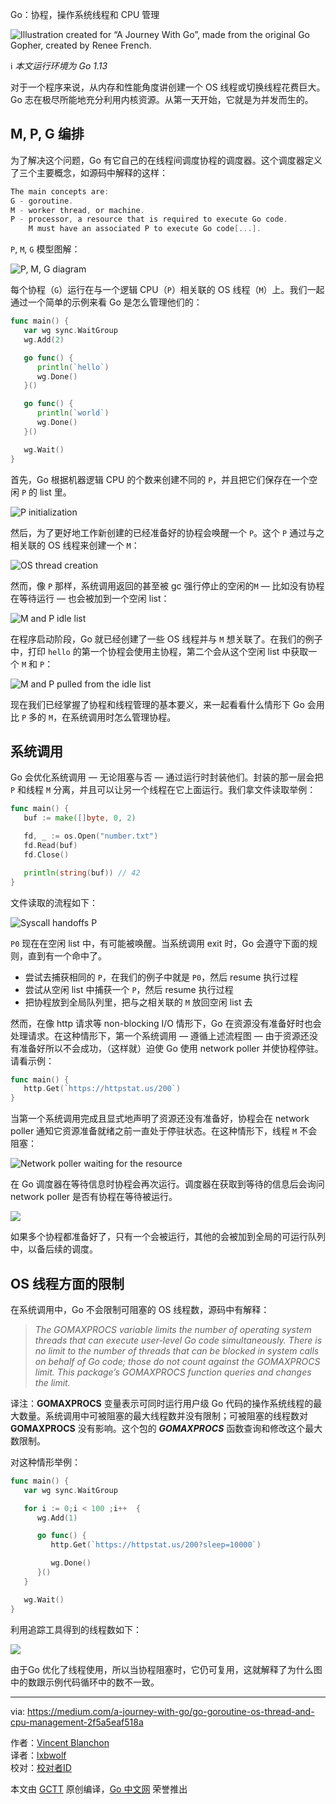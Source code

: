 Go：协程，操作系统线程和 CPU 管理

![Illustration created for “A Journey With Go”, made from the original Go Gopher, created by Renee French.](https://github.com/studygolang/gctt-images2/blob/master/go-goroutines-os-thread-and-cpu-management/00.png?raw=true)

ℹ️ *本文运行环境为 Go 1.13*

对于一个程序来说，从内存和性能角度讲创建一个 OS 线程或切换线程花费巨大。Go 志在极尽所能地充分利用内核资源。从第一天开始，它就是为并发而生的。

## M, P, G 编排

为了解决这个问题，Go 有它自己的在线程间调度协程的调度器。这个调度器定义了三个主要概念，如源码中解释的这样：

```go
The main concepts are:
G - goroutine.
M - worker thread, or machine.
P - processor, a resource that is required to execute Go code.
    M must have an associated P to execute Go code[...].
```

`P`, `M`, `G` 模型图解：

![P, M, G diagram](https://raw.githubusercontent.com/studygolang/gctt-images2/master/go-goroutines-os-thread-and-cpu-management/01.png)

每个协程（`G`）运行在与一个逻辑 CPU（`P`）相关联的 OS 线程（`M`）上。我们一起通过一个简单的示例来看 Go 是怎么管理他们的：

```go
func main() {
   var wg sync.WaitGroup
   wg.Add(2)

   go func() {
      println(`hello`)
      wg.Done()
   }()

   go func() {
      println(`world`)
      wg.Done()
   }()

   wg.Wait()
}
```

首先，Go 根据机器逻辑 CPU 的个数来创建不同的 `P`，并且把它们保存在一个空闲 `P` 的 list 里。

![P initialization](https://raw.githubusercontent.com/studygolang/gctt-images2/master/go-goroutines-os-thread-and-cpu-management/02.png)

然后，为了更好地工作新创建的已经准备好的协程会唤醒一个 `P`。这个 `P` 通过与之相关联的 OS 线程来创建一个 `M`：

![OS thread creation](https://raw.githubusercontent.com/studygolang/gctt-images2/master/go-goroutines-os-thread-and-cpu-management/03.png)

然而，像 `P` 那样，系统调用返回的甚至被 gc 强行停止的空闲的`M` — 比如没有协程在等待运行 — 也会被加到一个空闲 list：

![M and P idle list](https://raw.githubusercontent.com/studygolang/gctt-images2/master/go-goroutines-os-thread-and-cpu-management/04.png)

在程序启动阶段，Go 就已经创建了一些 OS 线程并与 `M` 想关联了。在我们的例子中，打印 `hello` 的第一个协程会使用主协程，第二个会从这个空闲 list 中获取一个 `M` 和 `P`：

![M and P pulled from the idle list](https://raw.githubusercontent.com/studygolang/gctt-images2/master/go-goroutines-os-thread-and-cpu-management/05.png)

现在我们已经掌握了协程和线程管理的基本要义，来一起看看什么情形下 Go 会用比 `P` 多的 `M`，在系统调用时怎么管理协程。

## 系统调用

Go 会优化系统调用 — 无论阻塞与否 — 通过运行时封装他们。封装的那一层会把 `P` 和线程 `M` 分离，并且可以让另一个线程在它上面运行。我们拿文件读取举例：

```go
func main() {
   buf := make([]byte, 0, 2)

   fd, _ := os.Open("number.txt")
   fd.Read(buf)
   fd.Close()

   println(string(buf)) // 42
}
```

文件读取的流程如下：

![Syscall handoffs P](https://raw.githubusercontent.com/studygolang/gctt-images2/master/go-goroutines-os-thread-and-cpu-management/06.png)

`P0` 现在在空闲 list 中，有可能被唤醒。当系统调用 exit 时，Go 会遵守下面的规则，直到有一个命中了。

- 尝试去捕获相同的 `P`，在我们的例子中就是 `P0`，然后 resume 执行过程
- 尝试从空闲 list 中捕获一个 `P`，然后 resume 执行过程
- 把协程放到全局队列里，把与之相关联的 `M` 放回空闲 list 去

然而，在像 http 请求等 non-blocking I/O 情形下，Go 在资源没有准备好时也会处理请求。在这种情形下，第一个系统调用 — 遵循上述流程图 — 由于资源还没有准备好所以不会成功，（这样就）迫使 Go 使用 network poller 并使协程停驻。请看示例：

```go
func main() {
   http.Get(`https://httpstat.us/200`)
}
```

当第一个系统调用完成且显式地声明了资源还没有准备好，协程会在 network poller 通知它资源准备就绪之前一直处于停驻状态。在这种情形下，线程 `M` 不会阻塞：

![Network poller waiting for the resource](https://raw.githubusercontent.com/studygolang/gctt-images2/master/go-goroutines-os-thread-and-cpu-management/07.png)

在 Go 调度器在等待信息时协程会再次运行。调度器在获取到等待的信息后会询问 network poller 是否有协程在等待被运行。

![](https://raw.githubusercontent.com/studygolang/gctt-images2/master/go-goroutines-os-thread-and-cpu-management/08.png)

如果多个协程都准备好了，只有一个会被运行，其他的会被加到全局的可运行队列中，以备后续的调度。

## OS 线程方面的限制

在系统调用中，Go 不会限制可阻塞的 OS 线程数，源码中有解释：

> *The GOMAXPROCS variable limits the number of operating system threads that can execute user-level Go code simultaneously. There is no limit to the number of threads that can be blocked in system calls on behalf of Go code; those do not count against the GOMAXPROCS limit. This package’s GOMAXPROCS function queries and changes the limit.*

译注：**GOMAXPROCS** 变量表示可同时运行用户级 Go 代码的操作系统线程的最大数量。系统调用中可被阻塞的最大线程数并没有限制；可被阻塞的线程数对 **GOMAXPROCS** 没有影响。这个包的 ***GOMAXPROCS*** 函数查询和修改这个最大数限制。

对这种情形举例：

```go
func main() {
   var wg sync.WaitGroup

   for i := 0;i < 100 ;i++  {
      wg.Add(1)

      go func() {
         http.Get(`https://httpstat.us/200?sleep=10000`)

         wg.Done()
      }()
   }

   wg.Wait()
}
```

利用追踪工具得到的线程数如下：

![](https://raw.githubusercontent.com/studygolang/gctt-images2/master/go-goroutines-os-thread-and-cpu-management/09.png)

由于Go 优化了线程使用，所以当协程阻塞时，它仍可复用，这就解释了为什么图中的数跟示例代码循环中的数不一致。

----------------

via: https://medium.com/a-journey-with-go/go-goroutine-os-thread-and-cpu-management-2f5a5eaf518a

作者：[Vincent Blanchon](https://medium.com/@blanchon.vincent) <br>
译者：[lxbwolf](https://github.com/lxbwolf) <br>
校对：[校对者ID](https://github.com/校对者ID)

本文由 [GCTT](https://github.com/studygolang/GCTT) 原创编译，[Go 中文网](https://studygolang.com/) 荣誉推出
